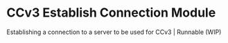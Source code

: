# CCv3 Establish Connection Module
 Establishing a connection to a server to be used for CCv3 | Runnable (WIP)

